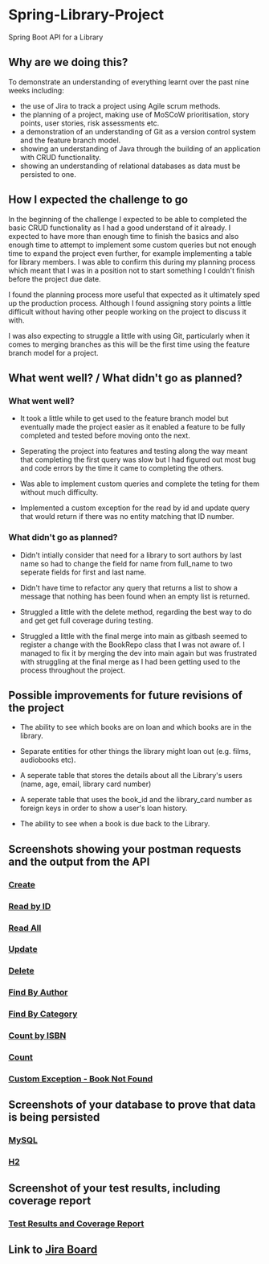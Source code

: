 # Spring-Library-Project
Spring Boot API for a Library

## Why are we doing this?
To demonstrate an understanding of everything learnt over the past nine weeks including:
- the use of Jira to track a project using Agile scrum methods.
- the planning of a project, making use of MoSCoW prioritisation, story points, user stories, risk assessments etc.
- a demonstration of an understanding of Git as a version control system and the feature branch model.
- showing an understanding of Java through the building of an application with CRUD functionality.
- showing an understanding of relational databases as data must be persisted to one.

## How I expected the challenge to go
In the beginning of the challenge I expected to be able to completed the basic CRUD functionality as I had a good understand of it already. I expected to have more than enough time to finish the basics and also enough time to attempt to implement some custom queries but not enough time to expand the project even further, for example implementing a table for library members. I was able to confirm this during my planning process which meant that I was in a position not to start something I couldn't finish before the project due date.

I found the planning process more useful that expected as it ultimately sped up the production process. Although I found assigning story points a little difficult without having other people working on the project to discuss it with. 

I was also expecting to struggle a little with using Git, particularly when it comes to merging branches as this will be the first time using the feature branch model for a project.

## What went well? / What didn't go as planned?
### What went well?
- It took a little while to get used to the feature branch model but eventually made the project easier as it enabled a feature to be fully completed and tested before moving onto the next.

- Seperating the project into features and testing along the way meant that completing the first query was slow but I had figured out most bug and code errors by the time it came to completing the others.

- Was able to implement custom queries and complete the teting for them without much difficulty.

- Implemented a custom exception for the read by id and update query that would return if there was no entity matching that ID number.

### What didn't go as planned?

- Didn't intially consider that need for a library to sort authors by last name so had to change the field for name from full_name to two seperate fields for first and last name.

- Didn't have time to refactor any query that returns a list to show a message that nothing has been found when an empty list is returned.

- Struggled a little with the delete method, regarding the best way to do and get get full coverage during testing.

- Struggled a little with the final merge into main as gitbash seemed to register a change with the BookRepo class that I was not aware of. I managed to fix it by merging the dev into main again but was frustrated with struggling at the final merge as I had been getting used to the process throughout the project.

## Possible improvements for future revisions of the project

- The ability to see which books are on loan and which books are in the library.

- Separate entities for other things the library might loan out (e.g. films, audiobooks etc).

- A seperate table that stores the details about all the Library's users (name, age, email, library card number)

- A seperate table that uses the book_id and the library_card number as foreign keys in order to show a user's loan history.

- The ability to see when a book is due back to the Library.

## Screenshots showing your postman requests and the output from the API

### [Create](https://github.com/LydiaStephensonGithub/Spring-Library-Project/blob/main/Documentation/Screenshots/Create.pdf)

### [Read by ID](https://github.com/LydiaStephensonGithub/Spring-Library-Project/blob/main/Documentation/Screenshots/Read%20By%20Id.pdf)

### [Read All](https://github.com/LydiaStephensonGithub/Spring-Library-Project/blob/main/Documentation/Screenshots/Read%20All.pdf)

### [Update](https://github.com/LydiaStephensonGithub/Spring-Library-Project/blob/main/Documentation/Screenshots/Update.pdf)

### [Delete](https://github.com/LydiaStephensonGithub/Spring-Library-Project/blob/main/Documentation/Screenshots/Delete.pdf)

### [Find By Author](https://github.com/LydiaStephensonGithub/Spring-Library-Project/blob/main/Documentation/Screenshots/Find%20By%20Author.pdf)

### [Find By Category](https://github.com/LydiaStephensonGithub/Spring-Library-Project/blob/main/Documentation/Screenshots/Find%20By%20Category.pdf)

### [Count by ISBN](https://github.com/LydiaStephensonGithub/Spring-Library-Project/blob/main/Documentation/Screenshots/Count%20By%20ISBN.pdf)

### [Count](https://github.com/LydiaStephensonGithub/Spring-Library-Project/blob/main/Documentation/Screenshots/Count.pdf)

### [Custom Exception - Book Not Found](https://github.com/LydiaStephensonGithub/Spring-Library-Project/blob/main/Documentation/Screenshots/Custom%20Exception.pdf)

## Screenshots of your database to prove that data is being persisted

### [MySQL](https://github.com/LydiaStephensonGithub/Spring-Library-Project/blob/main/Documentation/Screenshots/MySQL.pdf)

### [H2](https://github.com/LydiaStephensonGithub/Spring-Library-Project/blob/main/Documentation/Screenshots/H2.pdf)

## Screenshot of your test results, including coverage report

### [Test Results and Coverage Report](https://github.com/LydiaStephensonGithub/Spring-Library-Project/blob/main/Documentation/Screenshots/Coverage%20Report.pdf)

## Link to [Jira Board](https://lydiamariastephenson.atlassian.net/jira/software/projects/SLP/boards/6/roadmap)
